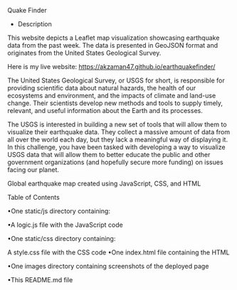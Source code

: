 Quake Finder

- Description
  
This website depicts a Leaflet map visualization showcasing earthquake data from the past week. The data is presented in GeoJSON format and originates from the United States Geological Survey.

Here is my live website: https://akzaman47.github.io/earthquakefinder/

The United States Geological Survey, or USGS for short, is responsible for providing scientific data about natural hazards, the health of our ecosystems and environment, and the impacts of climate and land-use change. Their scientists develop new methods and tools to supply timely, relevant, and useful information about the Earth and its processes.

The USGS is interested in building a new set of tools that will allow them to visualize their earthquake data. They collect a massive amount of data from all over the world each day, but they lack a meaningful way of displaying it. In this challenge, you have been tasked with developing a way to visualize USGS data that will allow them to better educate the public and other government organizations (and hopefully secure more funding) on issues facing our planet.

Global earthquake map created using JavaScript, CSS, and HTML

Table of Contents

•One static/js directory containing:

•A logic.js file with the JavaScript code

•One static/css directory containing:

A style.css file with the CSS code
•One index.html file containing the HTML

•One images directory containing screenshots of the deployed page

•This README.md file

